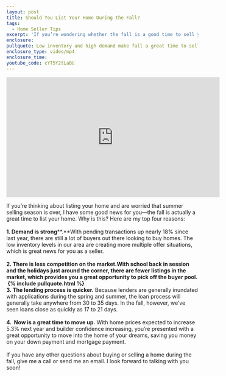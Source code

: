 ```yaml
---
layout: post
title: Should You List Your Home During the Fall?
tags:
  - Home Seller Tips
excerpt: 'If you’re wondering whether the fall is a good time to sell your home, I have some good news for you. Here are four reasons why fall is still a great time to sell.'
enclosure:
pullquote: Low inventory and high demand make fall a great time to sell.
enclosure_type: video/mp4
enclosure_time:
youtube_code: cYT5Y2tLaBU
---
```



<iframe width="560" height="315" src="https://www.youtube.com/embed/cYT5Y2tLaBU" frameborder="0" allowfullscreen=""></iframe>

If you’re thinking about listing your home and are worried that summer selling season is over, I have some good news for you—the fall is actually a great time to list your home. Why is this? Here are my top four reasons:
<br>&nbsp;
<br>**1. Demand is strong****.**With pending transactions up nearly 18% since last year, there are still a lot of buyers out there looking to buy homes. The low inventory levels in our area are creating more multiple offer situations, which is great news for you as a seller.
<br>&nbsp;
<br>**2. There is less competition on the market.**With school back in session and the holidays just around the corner, there are fewer listings in the market, which provides you a great opportunity to pick off the buyer pool.
<br>&nbsp;{% include pullquote.html %}
<br>**3. The lending process is quicker****.** Because lenders are generally inundated with applications during the spring and summer, the loan process will generally take anywhere from 30 to 35 days. In the fall, however, we’ve seen loans close as quickly as 17 to 21 days.
<br>&nbsp;
<br>**4. &nbsp;Now is a great time to move up.** With home prices expected to increase 5.3% next year and builder confidence increasing, you’re presented with a great opportunity to move into the home of your dreams, saving you money on your down payment and mortgage payment. &nbsp;
<br>
<br>If you have any other questions about buying or selling a home during the fall, give me a call or send me an email. I look forward to talking with you soon!